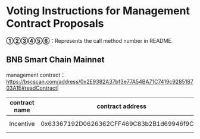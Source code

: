 # Voting Instructions for Management Contract Proposals

**①②③④⑤⑥**：Represents the call method number in README.

## BNB Smart Chain Mainnet

management contract：https://bscscan.com/address/0x2E9382A37bf3e77A54BA71C7419c928518703A1E#readContract|

|contract name|contract address|Proposal ID|Proposal operation|invoke methods|data call|
| --- | --- | --- |--- | --- | --- |
| Incentive| 0x63367192D0626362CFF469C83b2B1d69946f9CCD |  |**③** cancel Blacklisting |  cancelBlacklisting   | 0x4997bef90000000000000000000000000000000000000000000000000000000000000020000000000000000000000000000000000000000000000000000000000000000100000000000000000000000040bb82106acf8c613c5ab4e734e32c0d09936e0b  |

